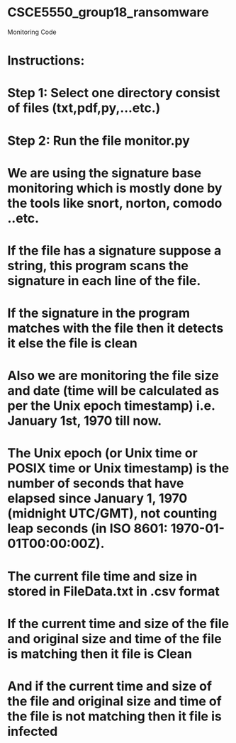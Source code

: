 # CSCE5550_group18_ransomware
Monitoring Code


# Instructions:
# Step 1: Select one directory consist of files (txt,pdf,py,...etc.)
#
# Step 2: Run the file monitor.py
#
# We are using the signature base monitoring which is mostly done by the tools like snort, norton, comodo ..etc.

# If the file has a signature suppose a string, this program scans the signature in each line of the file.
# If the signature in the program matches with the file then it detects it else the file is clean
#
# Also we are monitoring the file size and date (time will be calculated as per the Unix epoch timestamp) i.e. January 1st, 1970 till now.
# The Unix epoch (or Unix time or POSIX time or Unix timestamp) is the number of seconds that have elapsed since January 1, 1970 (midnight UTC/GMT), not counting leap seconds (in ISO 8601: 1970-01-01T00:00:00Z).
#
# The current file time and size in stored in FileData.txt in .csv format
# If the current time and size of the file and original size and time of the file is matching then it file is Clean
# And if the current time and size of the file and original size and time of the file is not matching then it file is infected
